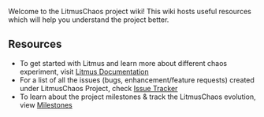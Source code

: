 Welcome to the LitmusChaos project wiki! This wiki hosts useful resources which will help you understand the project better. 

## Resources 

- To get started with Litmus and learn more about different chaos experiment, visit [Litmus Documentation](https://docs.litmuschaos.io)
- For a list of all the issues (bugs, enhancement/feature requests) created under LitmusChaos Project, check [Issue Tracker](https://github.com/litmuschaos/litmus/issues)
- To learn about the project milestones & track the LitmusChaos evolution, view [Milestones](https://github.com/litmuschaos/litmus/wiki/Milestones)


